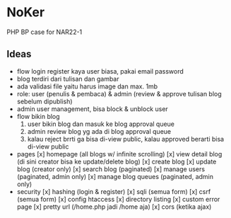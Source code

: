 # NoKer

PHP BP case for NAR22-1

## Ideas

- flow login register kaya user biasa, pakai email password
- blog terdiri dari tulisan dan gambar
- ada validasi file yaitu harus image dan max. 1mb
- role: user (penulis & pembaca) & admin (review & approve tulisan blog sebelum dipublish)
- admin user management, bisa block & unblock user
- flow bikin blog
  1. user bikin blog dan masuk ke blog approval queue
  2. admin review blog yg ada di blog approval queue
  3. kalau reject brrti ga bisa di-view public, kalau approved berarti bisa di-view public
- pages
  [x] homepage (all blogs w/ infinite scrolling)
  [x] view detail blog (di sini creator bisa ke update/delete blog)
  [x] create blog
  [x] update blog (creator only)
  [x] search blog (paginated)
  [x] manage users (paginated, admin only)
  [x] manage blog queues (paginated, admin only)
- security
  [x] hashing (login & register)
  [x] sqli (semua form)
  [x] csrf (semua form)
  [x] config htaccess
    [x] directory listing
    [x] custom error page
    [x] pretty url (/home.php jadi /home aja)
  [x] cors (ketika ajax)

